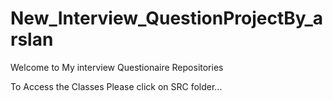 # New_Interview_QuestionProjectBy_arslan
Welcome to My interview Questionaire Repositories

To Access the Classes Please click on SRC folder...

